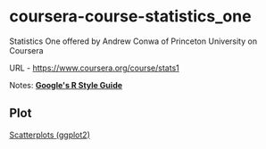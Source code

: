 coursera-course-statistics_one
==============================

Statistics One offered by Andrew Conwa of Princeton University on Coursera

URL - https://www.coursera.org/course/stats1

Notes:
[**Google's R Style Guide**](http://google-styleguide.googlecode.com/svn/trunk/google-r-style.html)

Plot
----------
[Scatterplots (ggplot2)](http://wiki.stdout.org/rcookbook/Graphs/Scatterplots%20\(ggplot2\))